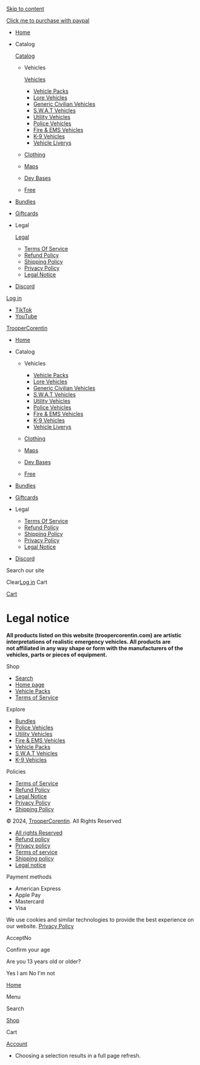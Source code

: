 [Skip to content](#MainContent)

[Click me to purchase with paypal](https://troopercorentin.tebex.io/FAQ)

     

* [Home](https://troopercorentin.com/)
* Catalog
    
    [Catalog](https://troopercorentin.com/collections/all)
    
    * Vehicles
        
        [Vehicles](https://troopercorentin.com/)
        
        * [Vehicle Packs](https://troopercorentin.com/collections/vehicle-packs)
        * [Lore Vehicles](https://troopercorentin.com/collections/lore-vehicles)
        * [Generic Civilian Vehicles](https://troopercorentin.com/collections/generic-civilian-vehicles)
        * [S.W.A.T Vehicles](https://troopercorentin.com/collections/s-w-a-t-vehicles)
        * [Utility Vehicles](https://troopercorentin.com/collections/utility-vehicles)
        * [Police Vehicles](https://troopercorentin.com/collections/special-vehicles)
        * [Fire & EMS Vehicles](https://troopercorentin.com/collections/fire-vehicles)
        * [K-9 Vehicles](https://troopercorentin.com/collections/k-9-vehicles)
        * [Vehicle Liverys](https://troopercorentin.com/collections/vehicle-liveries)
        
    * [Clothing](https://troopercorentin.com/collections/clothing)
    * [Maps](https://troopercorentin.com/collections/maps)
    * [Dev Bases](https://troopercorentin.com/collections/dev-bases)
    * [Free](https://www.lcpdfr.com/profile/365502-troopercorentin/content/?type=downloads_file&change_section=1)
    
* [Bundles](https://troopercorentin.com/collections/bundles)
* [Giftcards](https://troopercorentin.com/products/gift-card)
* Legal
    
    [Legal](https://troopercorentin.com/policies/refund-policy)
    
    * [Terms Of Service](https://troopercorentin.com/policies/terms-of-service)
    * [Refund Policy](https://troopercorentin.com/policies/refund-policy)
    * [Shipping Policy](https://troopercorentin.com/policies/shipping-policy)
    * [Privacy Policy](https://troopercorentin.com/policies/privacy-policy)
    * [Legal Notice](https://troopercorentin.com/policies/legal-notice)
    
* [Discord](https://discord.gg/troopercorentin)

[Log in](https://troopercorentin.com/account/login)

* [TikTok](https://www.tiktok.com/@troopercorentin)
* [YouTube](https://www.youtube.com/@TrooperCorentin)

[TrooperCorentin](https://troopercorentin.com/)

* [Home](https://troopercorentin.com/)
* Catalog
    
    * Vehicles
        
        * [Vehicle Packs](https://troopercorentin.com/collections/vehicle-packs)
        * [Lore Vehicles](https://troopercorentin.com/collections/lore-vehicles)
        * [Generic Civilian Vehicles](https://troopercorentin.com/collections/generic-civilian-vehicles)
        * [S.W.A.T Vehicles](https://troopercorentin.com/collections/s-w-a-t-vehicles)
        * [Utility Vehicles](https://troopercorentin.com/collections/utility-vehicles)
        * [Police Vehicles](https://troopercorentin.com/collections/special-vehicles)
        * [Fire & EMS Vehicles](https://troopercorentin.com/collections/fire-vehicles)
        * [K-9 Vehicles](https://troopercorentin.com/collections/k-9-vehicles)
        * [Vehicle Liverys](https://troopercorentin.com/collections/vehicle-liveries)
        
    * [Clothing](https://troopercorentin.com/collections/clothing)
    * [Maps](https://troopercorentin.com/collections/maps)
    * [Dev Bases](https://troopercorentin.com/collections/dev-bases)
    * [Free](https://www.lcpdfr.com/profile/365502-troopercorentin/content/?type=downloads_file&change_section=1)
    
* [Bundles](https://troopercorentin.com/collections/bundles)
* [Giftcards](https://troopercorentin.com/products/gift-card)
* Legal
    
    * [Terms Of Service](https://troopercorentin.com/policies/terms-of-service)
    * [Refund Policy](https://troopercorentin.com/policies/refund-policy)
    * [Shipping Policy](https://troopercorentin.com/policies/shipping-policy)
    * [Privacy Policy](https://troopercorentin.com/policies/privacy-policy)
    * [Legal Notice](https://troopercorentin.com/policies/legal-notice)
    
* [Discord](https://discord.gg/troopercorentin)

 Search our site  

Clear[Log in](https://troopercorentin.com/account/login) Cart

[Cart](https://troopercorentin.com/cart)

Legal notice
============

**All products listed on this website (troopercorentin.com) are artistic interpretations of realistic emergency vehicles. All products are not affiliated in any way shape or form with the **manufacturers** of the vehicles, parts or pieces of equipment.**

      

Shop

* [Search](https://troopercorentin.com/search)
* [Home page](https://troopercorentin.com/)
* [Vehicle Packs](https://troopercorentin.com/collections/vehicle-packs)
* [Terms of Service](https://troopercorentin.com/policies/terms-of-service)

Explore

* [Bundles](https://troopercorentin.com/collections/bundles)
* [Police Vehicles](https://troopercorentin.com/collections/special-vehicles)
* [Utility Vehicles](https://troopercorentin.com/collections/utility-vehicles)
* [Fire & EMS Vehicles](https://troopercorentin.com/collections/fire-vehicles)
* [Vehicle Packs](https://troopercorentin.com/collections/vehicle-packs)
* [S.W.A.T Vehicles](https://troopercorentin.com/collections/s-w-a-t-vehicles)
* [K-9 Vehicles](https://troopercorentin.com/collections/k-9-vehicles)

Policies

* [Terms of Service](https://troopercorentin.com/policies/terms-of-service)
* [Refund Policy](https://troopercorentin.com/policies/refund-policy)
* [Legal Notice](https://troopercorentin.com/policies/legal-notice)
* [Privacy Policy](https://troopercorentin.com/policies/privacy-policy)
* [Shipping Policy](https://troopercorentin.com/policies/shipping-policy)

© 2024, [TrooperCorentin](https://troopercorentin.com/). All Rights Reserved

* [All rights Reserved](https://www.shopify.com/?utm_campaign=poweredby&utm_medium=shopify&utm_source=onlinestore)
* [Refund policy](https://troopercorentin.com/policies/refund-policy)
* [Privacy policy](https://troopercorentin.com/policies/privacy-policy)
* [Terms of service](https://troopercorentin.com/policies/terms-of-service)
* [Shipping policy](https://troopercorentin.com/policies/shipping-policy)
* [Legal notice](https://troopercorentin.com/policies/legal-notice)

Payment methods

* American Express
* Apple Pay
* Mastercard
* Visa

We use cookies and similar technologies to provide the best experience on our website. [Privacy Policy](https://troopercorentin.com/policies/privacy-policy)

AcceptNo

Confirm your age

Are you 13 years old or older?

Yes I am No I'm not

[Home](https://troopercorentin.com/)

Menu

Search

[Shop](https://troopercorentin.com/collections/all)

Cart

[Account](https://troopercorentin.com/account/login)

* Choosing a selection results in a full page refresh.